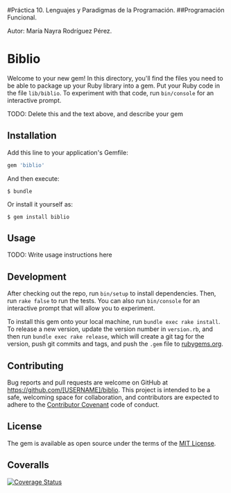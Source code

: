 
#Práctica 10. Lenguajes y Paradigmas de la Programación.
##Programación Funcional.

Autor:
María Nayra Rodríguez Pérez.


# Biblio

Welcome to your new gem! In this directory, you'll find the files you need to be able to package up your Ruby library into a gem. Put your Ruby code in the file `lib/biblio`. To experiment with that code, run `bin/console` for an interactive prompt.

TODO: Delete this and the text above, and describe your gem

## Installation

Add this line to your application's Gemfile:

```ruby
gem 'biblio'
```

And then execute:

    $ bundle

Or install it yourself as:

    $ gem install biblio

## Usage

TODO: Write usage instructions here

## Development

After checking out the repo, run `bin/setup` to install dependencies. Then, run `rake false` to run the tests. You can also run `bin/console` for an interactive prompt that will allow you to experiment.

To install this gem onto your local machine, run `bundle exec rake install`. To release a new version, update the version number in `version.rb`, and then run `bundle exec rake release`, which will create a git tag for the version, push git commits and tags, and push the `.gem` file to [rubygems.org](https://rubygems.org).

## Contributing

Bug reports and pull requests are welcome on GitHub at https://github.com/[USERNAME]/biblio. This project is intended to be a safe, welcoming space for collaboration, and contributors are expected to adhere to the [Contributor Covenant](contributor-covenant.org) code of conduct.


## License

The gem is available as open source under the terms of the [MIT License](http://opensource.org/licenses/MIT).


## Coveralls

[![Coverage Status](https://coveralls.io/repos/alu0100406122/prct10_LPP/badge.svg?branch=master&service=github)](https://coveralls.io/github/alu0100406122/prct10_LPP?branch=master)